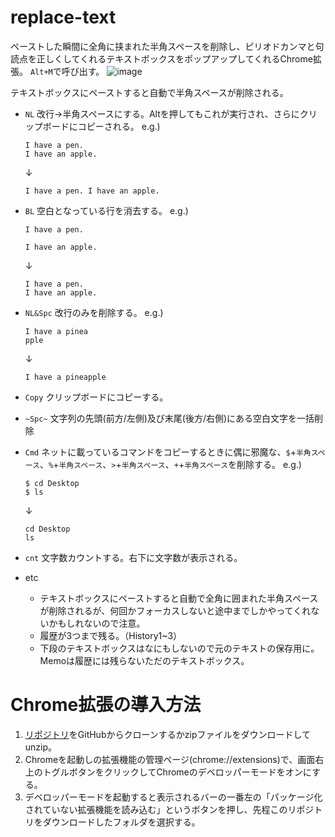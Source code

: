 # replace-text
ペーストした瞬間に全角に挟まれた半角スペースを削除し、ピリオドカンマと句読点を正しくしてくれるテキストボックスをポップアップしてくれるChrome拡張。
`Alt+M`で呼び出す。
![image](https://user-images.githubusercontent.com/43945931/203188902-bce13cde-7c1c-4d92-be19-661773d2af88.png)

テキストボックスにペーストすると自動で半角スペースが削除される。

* `NL`
    改行→半角スペースにする。Altを押してもこれが実行され、さらにクリップボードにコピーされる。
    e.g.) 
    ```
    I have a pen.
    I have an apple.
    ```
    ↓
    ```
    I have a pen. I have an apple.
    ```

* `BL`
    空白となっている行を消去する。
    e.g.) 
    ```
    I have a pen.
    
    I have an apple.
    ```
    ↓
    ```
    I have a pen.
    I have an apple.
    ```


* `NL&Spc`
    改行のみを削除する。
    e.g.) 
    ```
    I have a pinea
    pple
    ```
    ↓
    ```
    I have a pineapple
    ```

* `Copy`
    クリップボードにコピーする。
  
* `~Spc~`
    文字列の先頭(前方/左側)及び末尾(後方/右側)にある空白文字を一括削除

* `Cmd`
    ネットに載っているコマンドをコピーするときに偶に邪魔な、`$`+`半角スペース`、`%`+`半角スペース`、`>`+`半角スペース`、`+`+`半角スペース`を削除する。
    e.g.)
    ```
    $ cd Desktop
    $ ls
    ```
    ↓
    ```
    cd Desktop
    ls
    ```
* `cnt`
    文字数カウントする。右下に文字数が表示される。

* etc
    * テキストボックスにペーストすると自動で全角に囲まれた半角スペースが削除されるが、何回かフォーカスしないと途中までしかやってくれないかもしれないので注意。
    * 履歴が3つまで残る。（History1~3）
    * 下段のテキストボックスはなにもしないので元のテキストの保存用に。Memoは履歴には残らないただのテキストボックス。



# Chrome拡張の導入方法
1. [リポジトリ](https://github.com/kentoak/replace-text)をGitHubからクローンするかzipファイルをダウンロードしてunzip。
2. Chromeを起動しの拡張機能の管理ページ(chrome://extensions)で、画面右上のトグルボタンをクリックしてChromeのデベロッパーモードをオンにする。
3. デベロッパーモードを起動すると表示されるバーの一番左の「パッケージ化されていない拡張機能を読み込む」というボタンを押し、先程このリポジトリをダウンロードしたフォルダを選択する。
